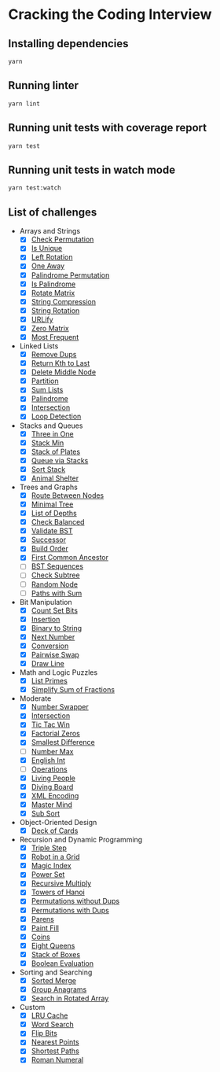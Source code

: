 # Cracking the Coding Interview

## Installing dependencies

```
yarn
```

## Running linter

```
yarn lint
```

## Running unit tests with coverage report

```
yarn test
```

## Running unit tests in watch mode

```
yarn test:watch
```

## List of challenges

- Arrays and Strings
    - [x] [Check Permutation](https://github.com/SuNR0N/cracking-the-coding-interview/blob/master/src/arrays-and-strings/check-permutation.ts)
    - [x] [Is Unique](https://github.com/SuNR0N/cracking-the-coding-interview/blob/master/src/arrays-and-strings/is-unique.ts)
    - [x] [Left Rotation](https://github.com/SuNR0N/cracking-the-coding-interview/blob/master/src/arrays-and-strings/left-rotation.ts)
    - [x] [One Away](https://github.com/SuNR0N/cracking-the-coding-interview/blob/master/src/arrays-and-strings/one-away.ts)
    - [x] [Palindrome Permutation](https://github.com/SuNR0N/cracking-the-coding-interview/blob/master/src/arrays-and-strings/palindrome-permutation.ts)
    - [x] [Is Palindrome](https://github.com/SuNR0N/cracking-the-coding-interview/blob/master/src/arrays-and-strings/is-palindrome.ts)
    - [x] [Rotate Matrix](https://github.com/SuNR0N/cracking-the-coding-interview/blob/master/src/arrays-and-strings/rotate-matrix.ts)
    - [x] [String Compression](https://github.com/SuNR0N/cracking-the-coding-interview/blob/master/src/arrays-and-strings/string-compression.ts)
    - [x] [String Rotation](https://github.com/SuNR0N/cracking-the-coding-interview/blob/master/src/arrays-and-strings/string-rotation.ts)
    - [x] [URLify](https://github.com/SuNR0N/cracking-the-coding-interview/blob/master/src/arrays-and-strings/urlify.ts)
    - [x] [Zero Matrix](https://github.com/SuNR0N/cracking-the-coding-interview/blob/master/src/arrays-and-strings/zero-matrix.ts)
    - [x] [Most Frequent](https://github.com/SuNR0N/cracking-the-coding-interview/blob/master/src/arrays-and-strings/most-frequent.ts)
- Linked Lists
    - [x] [Remove Dups](https://github.com/SuNR0N/cracking-the-coding-interview/blob/master/src/linked-lists/remove-dups.ts)
    - [x] [Return Kth to Last](https://github.com/SuNR0N/cracking-the-coding-interview/blob/master/src/linked-lists/return-kth-to-last.ts)
    - [x] [Delete Middle Node](https://github.com/SuNR0N/cracking-the-coding-interview/blob/master/src/linked-lists/delete-middle-node.ts)
    - [x] [Partition](https://github.com/SuNR0N/cracking-the-coding-interview/blob/master/src/linked-lists/partition.ts)
    - [x] [Sum Lists](https://github.com/SuNR0N/cracking-the-coding-interview/blob/master/src/linked-lists/sum-lists.ts)
    - [x] [Palindrome](https://github.com/SuNR0N/cracking-the-coding-interview/blob/master/src/linked-lists/palindrome.ts)
    - [x] [Intersection](https://github.com/SuNR0N/cracking-the-coding-interview/blob/master/src/linked-lists/intersection.ts)
    - [x] [Loop Detection](https://github.com/SuNR0N/cracking-the-coding-interview/blob/master/src/linked-lists/loop-detection.ts)
- Stacks and Queues
    - [x] [Three in One](https://github.com/SuNR0N/cracking-the-coding-interview/blob/master/src/stacks-and-queues/three-in-one.ts)
    - [x] [Stack Min](https://github.com/SuNR0N/cracking-the-coding-interview/blob/master/src/stacks-and-queues/stack-min.ts)
    - [x] [Stack of Plates](https://github.com/SuNR0N/cracking-the-coding-interview/blob/master/src/stacks-and-queues/stack-of-plates.ts)
    - [x] [Queue via Stacks](https://github.com/SuNR0N/cracking-the-coding-interview/blob/master/src/stacks-and-queues/queue-via-stacks.ts)
    - [x] [Sort Stack](https://github.com/SuNR0N/cracking-the-coding-interview/blob/master/src/stacks-and-queues/sort-stack.ts)
    - [x] [Animal Shelter](https://github.com/SuNR0N/cracking-the-coding-interview/blob/master/src/stacks-and-queues/animal-shelter.ts)
- Trees and Graphs
    - [x] [Route Between Nodes](https://github.com/SuNR0N/cracking-the-coding-interview/blob/master/src/trees-and-graphs/route-between-nodes.ts)
    - [x] [Minimal Tree](https://github.com/SuNR0N/cracking-the-coding-interview/blob/master/src/trees-and-graphs/minimal-tree.ts)
    - [x] [List of Depths](https://github.com/SuNR0N/cracking-the-coding-interview/blob/master/src/trees-and-graphs/list-of-depths.ts)
    - [x] [Check Balanced](https://github.com/SuNR0N/cracking-the-coding-interview/blob/master/src/trees-and-graphs/check-balanced.ts)
    - [x] [Validate BST](https://github.com/SuNR0N/cracking-the-coding-interview/blob/master/src/trees-and-graphs/validate-bst.ts)
    - [x] [Successor](https://github.com/SuNR0N/cracking-the-coding-interview/blob/master/src/trees-and-graphs/successor.ts)
    - [x] [Build Order](https://github.com/SuNR0N/cracking-the-coding-interview/blob/master/src/trees-and-graphs/build-order.ts)
    - [x] [First Common Ancestor](https://github.com/SuNR0N/cracking-the-coding-interview/blob/master/src/trees-and-graphs/first-common-ancestor.ts)
    - [ ] [BST Sequences](https://github.com/SuNR0N/cracking-the-coding-interview/blob/master/src/trees-and-graphs/bst-sequences.ts)
    - [ ] [Check Subtree](https://github.com/SuNR0N/cracking-the-coding-interview/blob/master/src/trees-and-graphs/check-subtree.ts)
    - [ ] [Random Node](https://github.com/SuNR0N/cracking-the-coding-interview/blob/master/src/trees-and-graphs/random-node.ts)
    - [ ] [Paths with Sum](https://github.com/SuNR0N/cracking-the-coding-interview/blob/master/src/trees-and-graphs/paths-with-sum.ts)
- Bit Manipulation
    - [x] [Count Set Bits](https://github.com/SuNR0N/cracking-the-coding-interview/blob/master/src/bit-manipulation/count-set-bits.ts)
    - [x] [Insertion](https://github.com/SuNR0N/cracking-the-coding-interview/blob/master/src/bit-manipulation/insertion.ts)
    - [x] [Binary to String](https://github.com/SuNR0N/cracking-the-coding-interview/blob/master/src/bit-manipulation/binary-to-string.ts)
    - [x] [Next Number](https://github.com/SuNR0N/cracking-the-coding-interview/blob/master/src/bit-manipulation/next-number.ts)
    - [x] [Conversion](https://github.com/SuNR0N/cracking-the-coding-interview/blob/master/src/bit-manipulation/conversion.ts)
    - [x] [Pairwise Swap](https://github.com/SuNR0N/cracking-the-coding-interview/blob/master/src/bit-manipulation/pairwise-swap.ts)
    - [x] [Draw Line](https://github.com/SuNR0N/cracking-the-coding-interview/blob/master/src/bit-manipulation/draw-line.ts)
- Math and Logic Puzzles
    - [x] [List Primes](https://github.com/SuNR0N/cracking-the-coding-interview/blob/master/src/math-and-logic-puzzles/list-primes.ts)
    - [x] [Simplify Sum of Fractions](https://github.com/SuNR0N/cracking-the-coding-interview/blob/master/src/math-and-logic-puzzles/simplify-sum-of-fractions.ts)
- Moderate
    - [x] [Number Swapper](https://github.com/SuNR0N/cracking-the-coding-interview/blob/master/src/moderate/number-swapper.ts)
    - [x] [Intersection](https://github.com/SuNR0N/cracking-the-coding-interview/blob/master/src/moderate/intersection.ts)
    - [x] [Tic Tac Win](https://github.com/SuNR0N/cracking-the-coding-interview/blob/master/src/moderate/tic-tac-win.ts)
    - [x] [Factorial Zeros](https://github.com/SuNR0N/cracking-the-coding-interview/blob/master/src/moderate/factorial-zeros.ts)
    - [x] [Smallest Difference](https://github.com/SuNR0N/cracking-the-coding-interview/blob/master/src/moderate/smallest-difference.ts)
    - [ ] [Number Max](https://github.com/SuNR0N/cracking-the-coding-interview/blob/master/src/moderate/number-max.ts)
    - [x] [English Int](https://github.com/SuNR0N/cracking-the-coding-interview/blob/master/src/moderate/english-int.ts)
    - [ ] [Operations](https://github.com/SuNR0N/cracking-the-coding-interview/blob/master/src/moderate/operations.ts)
    - [x] [Living People](https://github.com/SuNR0N/cracking-the-coding-interview/blob/master/src/moderate/living-people.ts)
    - [x] [Diving Board](https://github.com/SuNR0N/cracking-the-coding-interview/blob/master/src/moderate/diving-board.ts)
    - [x] [XML Encoding](https://github.com/SuNR0N/cracking-the-coding-interview/blob/master/src/moderate/xml-encoding.ts)
    - [x] [Master Mind](https://github.com/SuNR0N/cracking-the-coding-interview/blob/master/src/moderate/master-mind.ts)
    - [x] [Sub Sort](https://github.com/SuNR0N/cracking-the-coding-interview/blob/master/src/moderate/sub-sort.ts)
- Object-Oriented Design
    - [x] [Deck of Cards](https://github.com/SuNR0N/cracking-the-coding-interview/blob/master/src/object-oriented-design/deck-of-cards)
- Recursion and Dynamic Programming
    - [x] [Triple Step](https://github.com/SuNR0N/cracking-the-coding-interview/blob/master/src/recursion-and-dynamic-programming/triple-step.ts)
    - [x] [Robot in a Grid](https://github.com/SuNR0N/cracking-the-coding-interview/blob/master/src/recursion-and-dynamic-programming/robot-in-a-grid.ts)
    - [x] [Magic Index](https://github.com/SuNR0N/cracking-the-coding-interview/blob/master/src/recursion-and-dynamic-programming/magic-index.ts)
    - [x] [Power Set](https://github.com/SuNR0N/cracking-the-coding-interview/blob/master/src/recursion-and-dynamic-programming/power-set.ts)
    - [x] [Recursive Multiply](https://github.com/SuNR0N/cracking-the-coding-interview/blob/master/src/recursion-and-dynamic-programming/recursive-multiply.ts)
    - [x] [Towers of Hanoi](https://github.com/SuNR0N/cracking-the-coding-interview/blob/master/src/recursion-and-dynamic-programming/towers-of-hanoi.ts)
    - [x] [Permutations without Dups](https://github.com/SuNR0N/cracking-the-coding-interview/blob/master/src/recursion-and-dynamic-programming/permutations-without-dups.ts)
    - [x] [Permutations with Dups](https://github.com/SuNR0N/cracking-the-coding-interview/blob/master/src/recursion-and-dynamic-programming/permutations-with-dups.ts)
    - [x] [Parens](https://github.com/SuNR0N/cracking-the-coding-interview/blob/master/src/recursion-and-dynamic-programming/parens.ts)
    - [x] [Paint Fill](https://github.com/SuNR0N/cracking-the-coding-interview/blob/master/src/recursion-and-dynamic-programming/paint-fill.ts)
    - [x] [Coins](https://github.com/SuNR0N/cracking-the-coding-interview/blob/master/src/recursion-and-dynamic-programming/coins.ts)
    - [x] [Eight Queens](https://github.com/SuNR0N/cracking-the-coding-interview/blob/master/src/recursion-and-dynamic-programming/eight-queens.ts)
    - [x] [Stack of Boxes](https://github.com/SuNR0N/cracking-the-coding-interview/blob/master/src/recursion-and-dynamic-programming/stack-of-boxes.ts)
    - [x] [Boolean Evaluation](https://github.com/SuNR0N/cracking-the-coding-interview/blob/master/src/recursion-and-dynamic-programming/boolean-evaluation.ts)
- Sorting and Searching
    - [x] [Sorted Merge](https://github.com/SuNR0N/cracking-the-coding-interview/blob/master/src/sorting-and-searching/sorted-merge.ts)
    - [x] [Group Anagrams](https://github.com/SuNR0N/cracking-the-coding-interview/blob/master/src/sorting-and-searching/group-anagrams.ts)
    - [x] [Search in Rotated Array](https://github.com/SuNR0N/cracking-the-coding-interview/blob/master/src/sorting-and-searching/search-in-rotated-array.ts)
- Custom
    - [x] [LRU Cache](https://github.com/SuNR0N/cracking-the-coding-interview/blob/master/src/custom/lru-cache.ts)
    - [x] [Word Search](https://github.com/SuNR0N/cracking-the-coding-interview/blob/master/src/custom/word-search.ts)
    - [x] [Flip Bits](https://github.com/SuNR0N/cracking-the-coding-interview/blob/master/src/custom/flip-bits.ts)
    - [x] [Nearest Points](https://github.com/SuNR0N/cracking-the-coding-interview/blob/master/src/custom/nearest-points.ts)
    - [x] [Shortest Paths](https://github.com/SuNR0N/cracking-the-coding-interview/blob/master/src/custom/shortest-paths.ts)
    - [x] [Roman Numeral](https://github.com/SuNR0N/cracking-the-coding-interview/blob/master/src/custom/roman-numeral.ts)